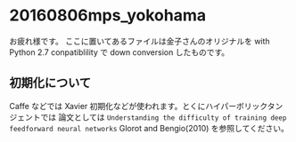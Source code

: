 # 20160806mps_yokohama

お疲れ様です。
ここに置いてあるファイルは金子さんのオリジナルを with Python 2.7 conpatiblility で down conversion したものです。

## 初期化について

Caffe などでは Xavier 初期化などが使われます。とくにハイパーボリックタンジェントでは
論文としては ```Understanding the difficulty of training deep feedforward neural networks``` Glorot and Bengio(2010) を参照してください。
